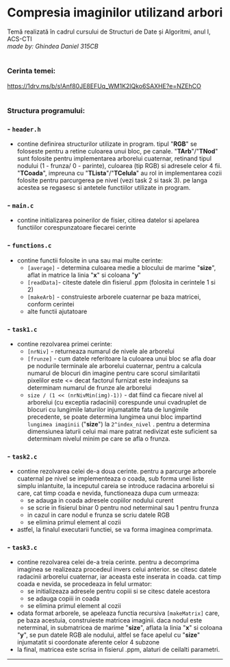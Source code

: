 # **Compresia imaginilor utilizand arbori**   
Temă realizată în cadrul cursului de Structuri de Date și Algoritmi, anul I, ACS-CTI  
*made by: Ghindea Daniel 315CB*
#
### Cerinta temei:  
<https://1drv.ms/b/s!Anf80JE8EFUq_WM1K2lQko6SAXHE?e=NZEhCO>
#
### **Structura programului:**

###   - `header.h`
- contine definirea structurilor utilizate in program. tipul "**RGB**" se foloseste pentru a retine culoarea unui bloc, pe canale. "**TArb**"/"**TNod**" sunt folosite pentru implementarea arborelui cuaternar, retinand tipul nodului (1 - frunza/ 0 - parinte), culoarea (tip RGB) si adresele celor 4 fii. "**TCoada**", impreuna cu "**TLista**"/"**TCelula**" au rol in implementarea cozii folosite pentru parcurgerea pe nivel (vezi task 2 si task 3). pe langa acestea se regasesc si antetele functiilor utilizate in program.

###   - `main.c`
- contine initializarea poinerilor de fisier, citirea datelor si apelarea functiilor corespunzatoare fiecarei cerinte

###   - `functions.c`
- contine functii folosite in una sau mai multe cerinte:
    - `[average]`  - determina culoarea medie a blocului de marime "**size**", aflat in matrice la linia "**x**" si coloana "**y**"
    - `[readData]`-  citeste datele din fisierul .ppm (folosita in cerintele 1 si 2)
    - `[makeArb]`  - construieste arborele cuaternar pe baza matricei, conform cerintei
    - alte functii ajutatoare

###   - `task1.c`
- contine rezolvarea primei cerinte:
    - `[nrNiv]`  - returneaza numarul de nivele ale arborelui
    - `[frunze]` - cum datele referitoare la culoarea unui bloc se afla doar pe nodurile terminale ale arborelui cuaternar, pentru a calcula numarul de blocuri din imagine pentru care scorul similaritatii pixelilor este <= decat factorul furnizat este indeajuns sa determinam numarul de frunze ale arborelui
    - `size / (1 << (nrNivMin(img)-1))` - dat fiind ca fiecare nivel al arborelui (cu exceptia radacinii) corespunde unui cvadruplet de blocuri cu lungimile laturilor injumatatite fata de lungimile precedente, se poate determina lungimea unui bloc impartind `lungimea imaginii` ("**size**") la `2^index_nivel` . pentru a determina dimensiunea laturii celui mai mare patrat nedivizat este suficient sa determinam nivelul minim pe care se afla o frunza.

###   - `task2.c`
- contine rezolvarea celei de-a doua cerinte. pentru a parcurge arborele cuaternal pe nivel se implementeaza o coada, sub forma unei liste simplu inlantuite, la inceputul careia se introduce radacina arborelui si care, cat timp coada e nevida, functioneaza dupa cum urmeaza:
    - se adauga in coada adresele copiilor nodului curent
    - se scrie in fisierul binar 0 pentru nod neterminal sau 1 pentru frunza
    - in cazul in care nodul e frunza se scriu datele RGB
    - se elimina primul element al cozii
- astfel, la finalul executarii functiei, se va forma imaginea comprimata.

###   - `task3.c`
- contine rezolvarea celei de-a treia cerinte. pentru a decomprima imaginea se realizeaza procedeul invers celui anterior. se citesc datele radacinii arborelui cuaternar, iar aceasta este inserata in coada. cat timp coada e nevida, se procedeaza in felul urmator:
    - se initializeaza adresele pentru copiii si se citesc datele acestora
    - se adauga copiii in coada
    - se elimina primul element al cozii
- odata format arborele, se apeleaza functia recursiva `[makeMatrix]` care, pe baza acestuia, construieste matricea imaginii. daca nodul este neterminal, in submatricea de marime "**size**", aflata la linia "**x**" si coloana "**y**", se pun datele RGB ale nodului, altfel se face apelul cu "**size**" injumatatit si coordonate aferente celor 4 subzone
- la final, matricea este scrisa in fisierul .ppm, alaturi de ceilalti parametri.
---
